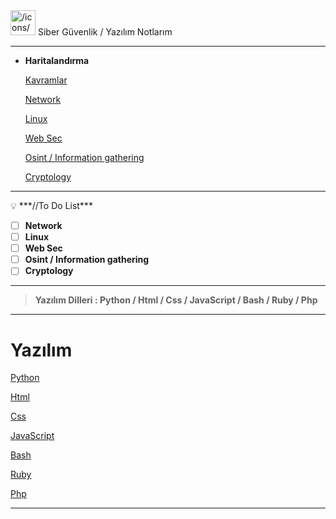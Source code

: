 <aside>
<img src="/icons/computer-chip_gray.svg" alt="/icons/computer-chip_gray.svg" width="40px" /> Siber Güvenlik / Yazılım Notlarım

</aside>

---

- **Haritalandırma**
    
    [Kavramlar](https://www.notion.so/Kavramlar-07784a2c2a8f4f7f8865f143a1332340)
    
    [Network](https://www.notion.so/Network-ccd0992496c34e9cba1a452449995061)
    
    [Linux](https://www.notion.so/Linux-70fadbaf6e0340aeb715882f541ccd13)
    
    [Web Sec](https://www.notion.so/Web-Sec-38dbfe1fe79a4b22930851e5862b5a5b)
    
    [Osint / Information gathering](https://www.notion.so/Osint-Information-gathering-e041c1b5a25f4124aa63c46217a430b5)
    
    [Cryptology](https://www.notion.so/Cryptology-de39e19b99314eb0a15ad557acf694da)
    

---

<aside>
💡 ***//To Do List***

</aside>

- [ ]  **Network**
- [ ]  **Linux**
- [ ]  **Web Sec**
- [ ]  **Osint / Information gathering**
- [ ]  **Cryptology**

---

> **Yazılım Dilleri : Python / Html / Css / JavaScript / Bash / Ruby / Php**
> 

---

# **Yazılım**

[Python](https://www.notion.so/Python-081f18a06afb4e218f70820e6cc74769)

[Html](https://www.notion.so/Html-3f081c1f58ad4157b02356e574acc554)

[Css](https://www.notion.so/Css-54a023ae89854130812a6b64cc969bf4)

[JavaScript](https://www.notion.so/JavaScript-c1a57b7385cd49d29effbdf52ad7bb4b)

[Bash](https://www.notion.so/Bash-b46dd5b04c7d4cc8bb0c27d9419e6eb7)

[Ruby](https://www.notion.so/Ruby-7ecb0ec6fa644c71b2a490c353200f21)

[Php](https://www.notion.so/Php-eb734cd574964df582072d67ae44e74d)

---
